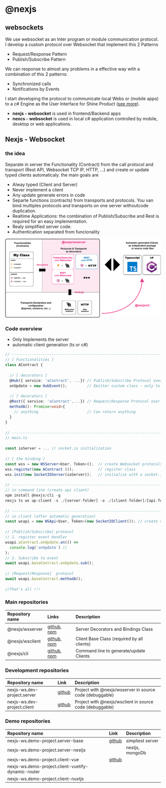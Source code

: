 # @nexjs

## websockets

We use websocket as an Inter program or module communication protocol. I develop a custom protocol over Websocket that implement this 2 Patterns

* Request/Response Pattern
* Publish/Subscribe Pattern

We can response to almost any problems in a effective way with a combination of this 2 patterns:

* Synchronized calls
* Notifications by Events

I start developing the protocol to communicate local Webs or \(mobile apps\) to a c\# Engine as the User Interface for Shine Product \([see more](https://public.juancoll.me/programming/shine)\).

* **nexjs - websocket** is used in frontend/Backend apps
* **nexcs - websocket** is used in local c\# application controlled by mobile, desktop or web applications.

## Nexjs - Websocket <a id="nexjs-websocket"></a>

### the idea <a id="the-idea"></a>

Separate in server the Functionality \(Contract\) from the call protocol and transport \(Rest API, Websocket TCP IP, HTTP, ...\) and create or update typed clients automaticaly. the main goals are

* Alway typed \(Client and Server\)
* Never implement a client
* Any update generate errors in code
* Separte functions \(contracts\) from transports and protocols. You van bind multiples protocols and transports on one server withoutcode duplication.
* Realtime Applications: the combination of Publish/Subscribe and Rest is required for an easy implementation.
* Realy simplified server code.
* Authentication separated from funcionality

![](.gitbook/assets/ecosystem.jpg)

### Code overview 

* Only Implements the server
* automatic client generation \(ts or c\#\)

```typescript
// ----------------------------------------------------------------------------
// [ Functionalities ]
class AContract {

  // [ decorators ]
  @Hub({ service: 'aContract', ...}) // Publish/Subscribe Protocol over websocket
  onUpdate = new HubEvent();         // Emitter custom class - only to unificate event system

  // [ decorators ]
  @Rest({ service: 'aContract',...}) // Request/Response Protocol over websocket
  methodA(): Promise<void>{
    // anything                      // Can return anything
  }  
}

// ----------------------------------------------------------------------------
// main.ts

const ioServer = ... // socket.io initialization 

// [ the binding ]
const wss = new WSServer<User, Token>();  // create Websocket protocols
wss.register(new AContract ());           // register class 
wss.init(new SocketIOServer(ioServer));   // initialize with a socket.io server

// ----------------------------------------------------------------------------
// in command line (create api client)
npm install @nexjs/cli -g
nexjs ts ws up-client -s ./[server-folder] -o ./[client-folder]/[api-folder]

// ----------------------------------------------------------------------------
// in client (after automatic generation)
const wsapi = new WSApi<User, Token>(new SocketIOClient()); // create client

// [Publish/Subscribe] protocol
// 1. register event Handler
wsapi.aContract.onUpdate.on(() =>
  console.log(`onUpdate`) // 
);
// 2. Subscribe to event
await wsapi.baseContract.onUpdate.sub();

// [Request/Response]  protocol 
await wsapi.baseContract.methodA();

//That's all !!! 
```

### Main repositories

| Repository name | Links | Description |
| :--- | :--- | :--- |
| @nexjs/wsserver | [github](https://github.com/Juancoll/nexjs-wsserver), [npm](https://www.npmjs.com/package/@nexjs/wsserver) | Server Decorators and Bindings Class |
| @nexjs/wsclient | [github](https://github.com/Juancoll/nexjs-wsclient), [npm](https://www.npmjs.com/package/@nexjs/wsclient) | Client Base Class \(required by all clients\) |
| @nexjs/cli | [github](https://github.com/Juancoll/nexjs-cli), [npm](https://www.npmjs.com/package/@nexjs/cli) | Command line to generate/update Clients |

### Development repositories

| Repository name | Link | Description |
| :--- | :--- | :--- |
| nexjs-ws.dev-project.server | [github](https://github.com/Juancoll/nexjs-ws.dev-project.server) | Project with @nexjs/wsserver in source code \(debuggable\) |
| nexjs-ws.dev-project.client | [github](https://github.com/Juancoll/nexjs-ws.dev-project.client) | Project with @nexjs/wsclient in source code \(debuggable\) |

### Demo repositories

| Repository name | Link | Description |
| :--- | :--- | :--- |
| nexjs-ws.demo-project.server-base | [github](https://github.com/Juancoll/nexjs-ws.demo-project.server-base) | simpliest server  |
| nexjs-ws.demo-project.server-nestjs |  | nestjs, mongoDb |
| nexjs-ws.demo-project.client-vue | [github](https://github.com/Juancoll/nexjs-ws.demo-project.client-vue) |  |
| nexjs-ws.demo-project.client-vuetify-dynamic-router |  |  |
| nexjs-ws.demo-project.client-nuxtjs |  |  |



